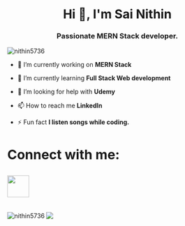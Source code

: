 <h1 align="center">Hi 👋, I'm Sai Nithin</h1>
<h3 align="center">Passionate MERN Stack developer.</h3>

<p align="left"> <img src="https://komarev.com/ghpvc/?username=nithin5736&label=Profile%20views&color=0e75b6&style=flat" alt="nithin5736" /> </p>

- 🔭 I’m currently working on **MERN Stack**

- 🌱 I’m currently learning **Full Stack Web development**

- 🤝 I’m looking for help with **Udemy**

- 📫 How to reach me **LinkedIn**

- ⚡ Fun fact **I listen songs while coding.**

<h3 align="left"style="font-size: 30px;"> Connect with me:</h3>
<a href="https://www.linkedin.com/in/sai-nithin-6495801b9/"><img src="https://1000logos.net/wp-content/uploads/2017/03/Symbol-LinkedIn.jpg" height="50" width="50"></a>

<br>
<br>
<br>
<div>
<img align="left" src="https://github-readme-stats.vercel.app/api/top-langs?username=nithin5736&show_icons=true&locale=en&layout=compact" alt="nithin5736"/>
<img src="https://github-readme-stats.vercel.app/api?username=nithin5736&&show_icons=true&title_color=ffffff&icon_color=bb2acf&text_color=daf7dc&bg_color=191919">
</div>
